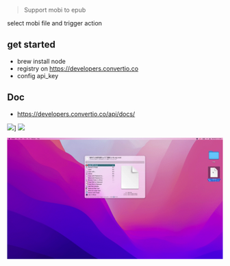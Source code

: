 > Support mobi to epub

select mobi file and trigger action

## get started

- brew install node
- registry on https://developers.convertio.co
- config api_key

## Doc
- https://developers.convertio.co/api/docs/


![](https://img.shields.io/badge/version-v0.2-green?style=for-the-badge)]
[![](https://img.shields.io/badge/download-click-blue?style=for-the-badge)](./ConvertIO.alfredworkflow)



<!-- more -->

![](./screenshot.gif)
